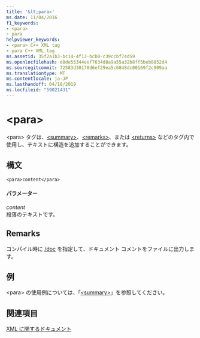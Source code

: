 ```yaml
---
title: '&lt;para>'
ms.date: 11/04/2016
f1_keywords:
- <para>
- para
helpviewer_keywords:
- <para> C++ XML tag
- para C++ XML tag
ms.assetid: 35f2a1b3-bc14-4f13-bcb0-c39ccbf74d59
ms.openlocfilehash: d8de55344eef7634d8a9a55a32b8ff5beb8852d4
ms.sourcegitcommit: 72583d30170d6ef29ea5c6848dc00169f2c909aa
ms.translationtype: MT
ms.contentlocale: ja-JP
ms.lasthandoff: 04/18/2019
ms.locfileid: "59021431"
---
```

# <a name="ltparagt"></a>&lt;para&gt;

\<para> タグは、[\<summary>](summary-visual-cpp.md)、[\<remarks>](remarks-visual-cpp.md)、または [\<returns>](returns-visual-cpp.md) などのタグ内で使用し、テキストに構造を追加することができます。

## <a name="syntax"></a>構文

```
<para>content</para>
```

#### <a name="parameters"></a>パラメーター

*content*<br/>
段落のテキストです。

## <a name="remarks"></a>Remarks

コンパイル時に [/doc](doc-process-documentation-comments-c-cpp.md) を指定して、ドキュメント コメントをファイルに出力します。

## <a name="example"></a>例

\<para> の使用例については、「[\<summary>](summary-visual-cpp.md)」を参照してください。

## <a name="see-also"></a>関連項目

[XML に関するドキュメント](xml-documentation-visual-cpp.md)
